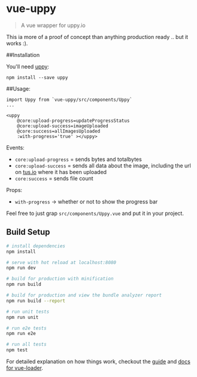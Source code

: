 # vue-uppy

> A vue wrapper for uppy.io

This ia more of a proof of concept than anything production ready .. but it works :).

##Installation

You'll need [uppy](http://uppy.io):

```
npm install --save uppy
```

##Usage:

```
import Uppy from `vue-uppy/src/components/Uppy`
...

<uppy
	@core:upload-progress=updateProgressStatus
	@core:upload-success=imageUploaded
	@core:success=allImagesUploaded
	:with-progress='true' ></uppy>
```

Events:

* `core:upload-progress` = sends bytes and totalbytes
* `core:upload-success` = sends all data about the image, including the url on [tus.io](http://tus.io) where it has been uploaded
* `core:success` = sends file count

Props:

* `with-progress` -> whether or not to show the progress bar

Feel free to just grap `src/components/Uppy.vue` and put it in your project.



## Build Setup

``` bash
# install dependencies
npm install

# serve with hot reload at localhost:8080
npm run dev

# build for production with minification
npm run build

# build for production and view the bundle analyzer report
npm run build --report

# run unit tests
npm run unit

# run e2e tests
npm run e2e

# run all tests
npm test
```

For detailed explanation on how things work, checkout the [guide](http://vuejs-templates.github.io/webpack/) and [docs for vue-loader](http://vuejs.github.io/vue-loader).
